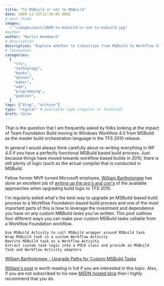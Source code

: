 ```yaml
---
title: "To MSBuild or not to MSBuild"
date: 2009-11-15T12:30:05.000Z
# post thumb
images:
  - "/images/post/2009-to-msbuild-or-not-to-msbuild.jpg"
#author
author: "Martin Woodward"
# description
description: "Explore whether to transition from MSBuild to Workflow Foundation in TFS 2010, weighing the benefits of custom task integration."
# Taxonomies
categories:
  [
    "tfs",
    "technology",
    "books",
    "dotnet",
    "maker",
    "web",
    "programming",
    "podcast",
  ]
tags: ["blog", "archive"]
type: "regular" # available type (regular or featured)
draft: false
---
```


That is the question that I am frequently asked by folks looking at the impact of Team Foundation Build moving to Windows Workflow 4.0 from MSBuild as the master build orchestration language in the TFS 2010 release.

In general I would always think carefully about re-writing everything in WF 4.0 if you have a perfectly functional MSBuild based build process. Just because things have moved towards workflow based builds in 2010, there is still plenty of logic (such as the actual compile) that is conducted in MSBuild.

Fellow former MVP turned Microsoft employee, [William Bartholomew](http://blogs.msdn.com/willbar/) has done an excellent job of [writing up the pro's and con's](http://blogs.msdn.com/willbar/archive/2009/11/12/upgrade-paths-for-custom-msbuild-tasks.aspx) of the available approaches when upgrading build logic to TFS 2010.

I'm regularly asked what's the best way to upgrade an MSBuild-based build process to a Workflow Foundation-based build process and one of the most important parts of this is how to leverage the investment and dependence you have on any custom MBBuild tasks you've written. This post outlines four different ways you can make your custom MSBuild tasks callable from a Workflow Foundation workflow.

    Use MSBuild Activity to call MSBuild wrapper around MSBuild task
    Wrap MSBuild task in a custom Workflow Activity
    Rewrite MSBuild task as a Workflow Activity
    Extract custom task logic into a POCO class and provide an MSBuild Task and Workflow Activity adapters

[William Bartholomew - Upgrade Paths for Custom MSBuild Tasks](http://blogs.msdn.com/willbar/archive/2009/11/12/upgrade-paths-for-custom-msbuild-tasks.aspx)

[William's post](http://blogs.msdn.com/willbar/archive/2009/11/12/upgrade-paths-for-custom-msbuild-tasks.aspx) is worth reading in full if you are interested in this topic. Also, if you are not subscribed to his new [MSDN hosted blog](http://blogs.msdn.com/willbar/) then I highly recommend that you do.
